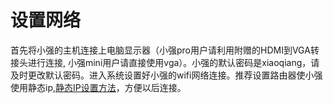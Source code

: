 # 设置网络

首先将小强的主机连接上电脑显示器（小强pro用户请利用附赠的HDMI到VGA转接头进行连接, 小强mini用户请直接使用vga）。小强的默认密码是xiaoqiang，请及时更改默认密码。进入系统设置好小强的wifi网络连接。推荐设置路由器使小强使用静态ip,[静态IP设置方法](../topic/171.md)，方便以后连接。
